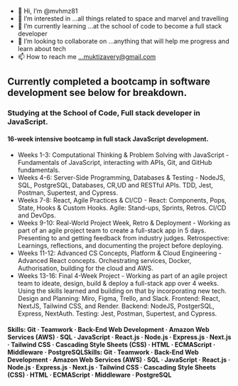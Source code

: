 - 👋 Hi, I’m @mvhmz81
- 👀 I’m interested in ...all things related to space and marvel and travelling
- 🌱 I’m currently learning ...at the school of code to become a full stack developer
- 💞️ I’m looking to collaborate on ...anything that will help me progress and learn about tech
- 📫 How to reach me ...muktizavery@gmail.com

<!---
mvhmz81/mvhmz81 is a ✨ special ✨ repository because its `README.md` (this file) appears on your GitHub profile.
You can click the Preview link to take a look at your changes.
--->
## Currently completed a bootcamp in software development see below for breakdown.
### Studying at the School of Code, Full stack developer in JavaScript.
#### 16-week intensive bootcamp in full stack JavaScript development.
* Weeks 1-3: Computational Thinking & Problem Solving with JavaScript - Fundamentals of JavaScript, interacting with APIs, Git, and GitHub fundamentals.
* Weeks 4-6: Server-Side Programming, Databases & Testing - NodeJS, SQL, PostgreSQL, Databases, CR,UD and RESTful APIs. TDD, Jest, Postman, Supertest, and Cypress.
* Weeks 7-8: React, Agile Practices & CI/CD - React: Components, Pops, State, Hooks & Custom Hooks. Agile: Stand-ups, Sprints, Retros. CI/CD and DevOps.
* Weeks 9-10: Real-World Project Week, Retro & Deployment - Working as part of an agile project team to create a full-stack app in 5 days. Presenting to and getting feedback from industry judges. Retrospective: Learnings, reflections, and documenting the project before deploying.
* Weeks 11-12: Advanced CS Concepts, Platform & Cloud Engineering - Advanced React concepts. Orchestrating services, Docker, Authorisation, building for the cloud and AWS.
* Weeks 13-16: Final 4-Week Project - Working as part of an agile project team to ideate, design, build & deploy a full-stack app over 4 weeks. Using the skills learned and building on that by incorporating new tech. Design and Planning: Miro, Figma, Trello, and Slack. Frontend: React, NextJS, Tailwind CSS, and Render. Backend: NodeJS, PostgerSQL, Express, NextAuth. Testing: Jest, Postman, Supertest, and Cypress.

#### Skills: Git · Teamwork · Back-End Web Development · Amazon Web Services (AWS) · SQL · JavaScript · React.js · Node.js · Express.js · Next.js · Tailwind CSS · Cascading Style Sheets (CSS) · HTML · ECMAScript · Middleware · PostgreSQLSkills: Git · Teamwork · Back-End Web Development · Amazon Web Services (AWS) · SQL · JavaScript · React.js · Node.js · Express.js · Next.js · Tailwind CSS · Cascading Style Sheets (CSS) · HTML · ECMAScript · Middleware · PostgreSQL
